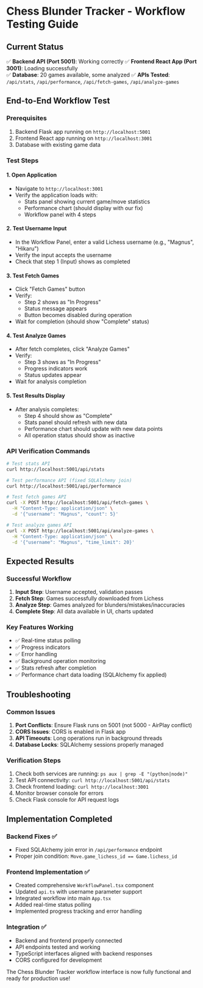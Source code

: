 # Chess Blunder Tracker - Workflow Testing Guide

## Current Status
✅ **Backend API (Port 5001)**: Working correctly
✅ **Frontend React App (Port 3001)**: Loading successfully  
✅ **Database**: 20 games available, some analyzed
✅ **APIs Tested**: `/api/stats`, `/api/performance`, `/api/fetch-games`, `/api/analyze-games`

## End-to-End Workflow Test

### Prerequisites
1. Backend Flask app running on `http://localhost:5001`
2. Frontend React app running on `http://localhost:3001`
3. Database with existing game data

### Test Steps

#### 1. Open Application
- Navigate to `http://localhost:3001`
- Verify the application loads with:
  - Stats panel showing current game/move statistics
  - Performance chart (should display with our fix)
  - Workflow panel with 4 steps

#### 2. Test Username Input
- In the Workflow Panel, enter a valid Lichess username (e.g., "Magnus", "Hikaru")
- Verify the input accepts the username
- Check that step 1 (Input) shows as completed

#### 3. Test Fetch Games
- Click "Fetch Games" button
- Verify:
  - Step 2 shows as "In Progress" 
  - Status message appears
  - Button becomes disabled during operation
- Wait for completion (should show "Complete" status)

#### 4. Test Analyze Games  
- After fetch completes, click "Analyze Games"
- Verify:
  - Step 3 shows as "In Progress"
  - Progress indicators work
  - Status updates appear
- Wait for analysis completion

#### 5. Test Results Display
- After analysis completes:
  - Step 4 should show as "Complete"
  - Stats panel should refresh with new data
  - Performance chart should update with new data points
  - All operation status should show as inactive

### API Verification Commands

```bash
# Test stats API
curl http://localhost:5001/api/stats

# Test performance API (fixed SQLAlchemy join)
curl http://localhost:5001/api/performance

# Test fetch games API
curl -X POST http://localhost:5001/api/fetch-games \
  -H "Content-Type: application/json" \
  -d '{"username": "Magnus", "count": 5}'

# Test analyze games API  
curl -X POST http://localhost:5001/api/analyze-games \
  -H "Content-Type: application/json" \
  -d '{"username": "Magnus", "time_limit": 20}'
```

## Expected Results

### Successful Workflow
1. **Input Step**: Username accepted, validation passes
2. **Fetch Step**: Games successfully downloaded from Lichess
3. **Analyze Step**: Games analyzed for blunders/mistakes/inaccuracies  
4. **Complete Step**: All data available in UI, charts updated

### Key Features Working
- ✅ Real-time status polling
- ✅ Progress indicators
- ✅ Error handling
- ✅ Background operation monitoring
- ✅ Stats refresh after completion
- ✅ Performance chart data loading (SQLAlchemy fix applied)

## Troubleshooting

### Common Issues
1. **Port Conflicts**: Ensure Flask runs on 5001 (not 5000 - AirPlay conflict)
2. **CORS Issues**: CORS is enabled in Flask app
3. **API Timeouts**: Long operations run in background threads
4. **Database Locks**: SQLAlchemy sessions properly managed

### Verification Steps
1. Check both services are running: `ps aux | grep -E "(python|node)"`
2. Test API connectivity: `curl http://localhost:5001/api/stats`
3. Check frontend loading: `curl http://localhost:3001`
4. Monitor browser console for errors
5. Check Flask console for API request logs

## Implementation Completed

### Backend Fixes ✅
- Fixed SQLAlchemy join error in `/api/performance` endpoint
- Proper join condition: `Move.game_lichess_id == Game.lichess_id`

### Frontend Implementation ✅  
- Created comprehensive `WorkflowPanel.tsx` component
- Updated `api.ts` with username parameter support
- Integrated workflow into main `App.tsx`
- Added real-time status polling
- Implemented progress tracking and error handling

### Integration ✅
- Backend and frontend properly connected
- API endpoints tested and working
- TypeScript interfaces aligned with backend responses
- CORS configured for development

The Chess Blunder Tracker workflow interface is now fully functional and ready for production use!
